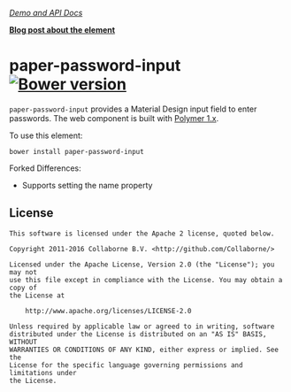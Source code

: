 _[Demo and API Docs](http://collaborne.github.io/paper-password-input)_

**[Blog post about the element](https://medium.com/collaborne-engineering/password-input-for-polymer-92f1b98f2ca9#.inaeg82yb)**


paper-password-input [![Bower version](https://badge.fury.io/bo/paper-password-input.svg)](http://badge.fury.io/bo/paper-password-input)
=========

`paper-password-input` provides a Material Design input field to enter passwords. The web component is built with [Polymer 1.x](https://www.polymer-project.org).

To use this element:

`bower install paper-password-input`

Forked Differences:
* Supports setting the name property

## License

    This software is licensed under the Apache 2 license, quoted below.

    Copyright 2011-2016 Collaborne B.V. <http://github.com/Collaborne/>

    Licensed under the Apache License, Version 2.0 (the "License"); you may not
    use this file except in compliance with the License. You may obtain a copy of
    the License at

        http://www.apache.org/licenses/LICENSE-2.0

    Unless required by applicable law or agreed to in writing, software
    distributed under the License is distributed on an "AS IS" BASIS, WITHOUT
    WARRANTIES OR CONDITIONS OF ANY KIND, either express or implied. See the
    License for the specific language governing permissions and limitations under
    the License.
